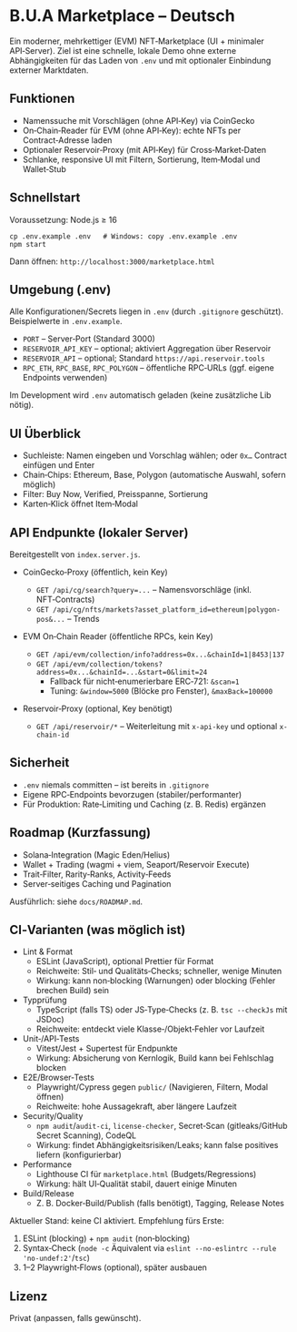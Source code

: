 # B.U.A Marketplace – Deutsch

Ein moderner, mehrkettiger (EVM) NFT‑Marketplace (UI + minimaler API‑Server). Ziel ist eine schnelle, lokale Demo ohne externe Abhängigkeiten für das Laden von `.env` und mit optionaler Einbindung externer Marktdaten.

## Funktionen
- Namenssuche mit Vorschlägen (ohne API‑Key) via CoinGecko
- On‑Chain‑Reader für EVM (ohne API‑Key): echte NFTs per Contract‑Adresse laden
- Optionaler Reservoir‑Proxy (mit API‑Key) für Cross‑Market‑Daten
- Schlanke, responsive UI mit Filtern, Sortierung, Item‑Modal und Wallet‑Stub

## Schnellstart
Voraussetzung: Node.js ≥ 16

```
cp .env.example .env   # Windows: copy .env.example .env
npm start
```

Dann öffnen: `http://localhost:3000/marketplace.html`

## Umgebung (.env)
Alle Konfigurationen/Secrets liegen in `.env` (durch `.gitignore` geschützt). Beispielwerte in `.env.example`.

- `PORT` – Server‑Port (Standard 3000)
- `RESERVOIR_API_KEY` – optional; aktiviert Aggregation über Reservoir
- `RESERVOIR_API` – optional; Standard `https://api.reservoir.tools`
- `RPC_ETH`, `RPC_BASE`, `RPC_POLYGON` – öffentliche RPC‑URLs (ggf. eigene Endpoints verwenden)

Im Development wird `.env` automatisch geladen (keine zusätzliche Lib nötig).

## UI Überblick
- Suchleiste: Namen eingeben und Vorschlag wählen; oder `0x…` Contract einfügen und Enter
- Chain‑Chips: Ethereum, Base, Polygon (automatische Auswahl, sofern möglich)
- Filter: Buy Now, Verified, Preisspanne, Sortierung
- Karten‑Klick öffnet Item‑Modal

## API Endpunkte (lokaler Server)
Bereitgestellt von `index.server.js`.

- CoinGecko‑Proxy (öffentlich, kein Key)
  - `GET /api/cg/search?query=...` – Namensvorschläge (inkl. NFT‑Contracts)
  - `GET /api/cg/nfts/markets?asset_platform_id=ethereum|polygon-pos&...` – Trends

- EVM On‑Chain Reader (öffentliche RPCs, kein Key)
  - `GET /api/evm/collection/info?address=0x...&chainId=1|8453|137`
  - `GET /api/evm/collection/tokens?address=0x...&chainId=...&start=0&limit=24`
    - Fallback für nicht‑enumerierbare ERC‑721: `&scan=1`
    - Tuning: `&window=5000` (Blöcke pro Fenster), `&maxBack=100000`

- Reservoir‑Proxy (optional, Key benötigt)
  - `GET /api/reservoir/*` – Weiterleitung mit `x-api-key` und optional `x-chain-id`

## Sicherheit
- `.env` niemals committen – ist bereits in `.gitignore`
- Eigene RPC‑Endpoints bevorzugen (stabiler/performanter)
- Für Produktion: Rate‑Limiting und Caching (z. B. Redis) ergänzen

## Roadmap (Kurzfassung)
- Solana‑Integration (Magic Eden/Helius)
- Wallet + Trading (wagmi + viem, Seaport/Reservoir Execute)
- Trait‑Filter, Rarity‑Ranks, Activity‑Feeds
- Server‑seitiges Caching und Pagination

Ausführlich: siehe `docs/ROADMAP.md`.

## CI‑Varianten (was möglich ist)
- Lint & Format
  - ESLint (JavaScript), optional Prettier für Format
  - Reichweite: Stil‑ und Qualitäts‑Checks; schneller, wenige Minuten
  - Wirkung: kann non‑blocking (Warnungen) oder blocking (Fehler brechen Build) sein
- Typprüfung
  - TypeScript (falls TS) oder JS‑Type‑Checks (z. B. `tsc --checkJs` mit JSDoc)
  - Reichweite: entdeckt viele Klasse‑/Objekt‑Fehler vor Laufzeit
- Unit‑/API‑Tests
  - Vitest/Jest + Supertest für Endpunkte
  - Wirkung: Absicherung von Kernlogik, Build kann bei Fehlschlag blocken
- E2E/Browser‑Tests
  - Playwright/Cypress gegen `public/` (Navigieren, Filtern, Modal öffnen)
  - Reichweite: hohe Aussagekraft, aber längere Laufzeit
- Security/Quality
  - `npm audit`/`audit-ci`, `license-checker`, Secret‑Scan (gitleaks/GitHub Secret Scanning), CodeQL
  - Wirkung: findet Abhängigkeitsrisiken/Leaks; kann false positives liefern (konfigurierbar)
- Performance
  - Lighthouse CI für `marketplace.html` (Budgets/Regressions)
  - Wirkung: hält UI‑Qualität stabil, dauert einige Minuten
- Build/Release
  - Z. B. Docker‑Build/Publish (falls benötigt), Tagging, Release Notes

Aktueller Stand: keine CI aktiviert. Empfehlung fürs Erste:
1) ESLint (blocking) + `npm audit` (non‑blocking)
2) Syntax‑Check (`node -c` Äquivalent via `eslint --no-eslintrc --rule 'no-undef:2'`/`tsc`)
3) 1–2 Playwright‑Flows (optional), später ausbauen

## Lizenz
Privat (anpassen, falls gewünscht).

